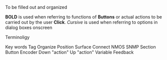 To be filled out and organized

**BOLD** is used when referring to functions of **Buttons** or actual actions to be carried out by the user **Click**.
*Cursive* is used when referring to options in dialog boxes onscreen


Terminoligy 

Key words
Tag
Organize
Position
Surface
Connect
NMOS
SNMP
Section
Button
Encoder
Down "action"
Up "action"
Variable
Feedback
